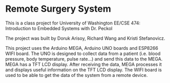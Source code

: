 # Remote Surgery System

This is a class project for University of Washington EE/CSE 474: Introduction to Embedded Systems with Dr. Peckol

The project was built by Doruk Arisoy, Richard Wang and Kristi Stefanovicz.

This project uses the Arduino MEGA, Arduino UNO boards and ESP8266 WIFI board. The UNO is designed to collect data from a patient (i.e. blood pressure, body temperature, pulse rate...) and send this data to the MEGA. MEGA has a TFT LCD display. After receiving the data, MEGA processes it and displays useful information on the TFT LCD display. The WIFI board is used to be able to get the data of the system from a remote device.
